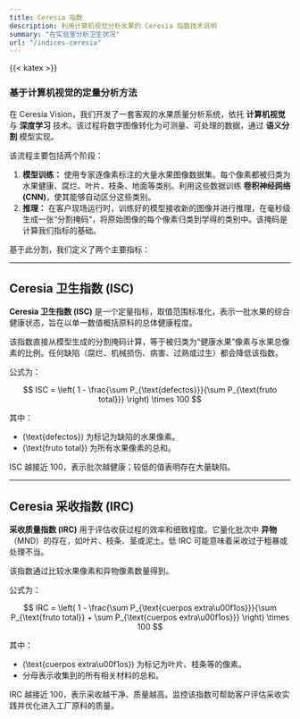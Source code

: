 ```yaml
---
title: Ceresia 指数
description: 利用计算机视觉分析水果的 Ceresia 指数技术说明
summary: "在实验室分析卫生状况"
url: "/indices-ceresia"
---
```

{{< katex >}}

### 基于计算机视觉的定量分析方法

在 Ceresia Vision，我们开发了一套客观的水果质量分析系统，依托 **计算机视觉** 与 **深度学习** 技术。该过程将数字图像转化为可测量、可处理的数据，通过 **语义分割** 模型实现。

该流程主要包括两个阶段：

1. **模型训练：** 使用专家逐像素标注的大量水果图像数据集。每个像素都被归类为水果健康、腐烂、叶片、枝条、地面等类别。利用这些数据训练 **卷积神经网络 (CNN)**，使其能够自动区分这些类别。
2. **推理：** 在客户现场运行时，训练好的模型接收新的图像并进行推理，在毫秒级生成一张“分割掩码”，将原始图像的每个像素归类到学得的类别中。该掩码是计算我们指标的基础。

基于此分割，我们定义了两个主要指标：

***

## Ceresia 卫生指数 (ISC)

**Ceresia 卫生指数 (ISC)** 是一个定量指标，取值范围标准化，表示一批水果的综合健康状态，旨在以单一数值概括原料的总体健康程度。

该指数直接从模型生成的分割掩码计算，等于被归类为“健康水果”像素与水果总像素的比例。任何缺陷（腐烂、机械损伤、病害、过熟或过生）都会降低该指数。

公式为：

$$ ISC = \left( 1 - \frac{\sum P_{\text{defectos}}}{\sum P_{\text{fruto total}}} \right) \times 100 $$

其中：
- \(\text{defectos}\) 为标记为缺陷的水果像素。
- \(\text{fruto total}\) 为所有水果像素的总和。

ISC 越接近 100，表示批次越健康；较低的值表明存在大量缺陷。

***

## Ceresia 采收指数 (IRC)

**采收质量指数 (IRC)** 用于评估收获过程的效率和细致程度。它量化批次中 **异物**（MND）的存在，如叶片、枝条、茎或泥土。低 IRC 可能意味着采收过于粗暴或处理不当。

该指数通过比较水果像素和异物像素数量得到。

公式为：

$$ IRC = \left( 1 - \frac{\sum P_{\text{cuerpos extra\u00f1os}}}{\sum P_{\text{fruto total}} + \sum P_{\text{cuerpos extra\u00f1os}}} \right) \times 100 $$

其中：
- \(\text{cuerpos extra\u00f1os}\) 为标记为叶片、枝条等的像素。
- 分母表示收集到的所有相关材料的总和。

IRC 越接近 100，表示采收越干净、质量越高。监控该指数可帮助客户评估采收实践并优化进入工厂原料的质量。

